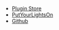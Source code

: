 - [Plugin Store](https://plugins.craftcms.com/blitz)
- [PutYourLightsOn](https://putyourlightson.com/)
- [Github](https://github.com/putyourlightson/craft-blitz/)